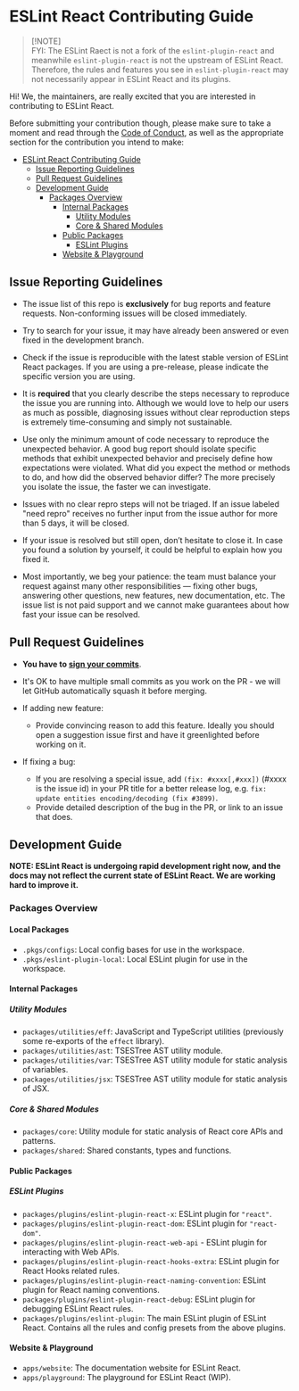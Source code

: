 # ESLint React Contributing Guide

> [!NOTE]\
> FYI: The ESLint Raect is not a fork of the `eslint-plugin-react` and meanwhile `eslint-plugin-react` is not the upstream of ESLint React.\
> Therefore, the rules and features you see in `eslint-plugin-react` may not necessarily appear in ESLint React and its plugins.

Hi! We, the maintainers, are really excited that you are interested in contributing to ESLint React.

Before submitting your contribution though, please make sure to take a moment and read through the [Code of Conduct](CODE_OF_CONDUCT.md), as well as the appropriate section for the contribution you intend to make:

- [ESLint React Contributing Guide](#eslint-react-contributing-guide)
  - [Issue Reporting Guidelines](#issue-reporting-guidelines)
  - [Pull Request Guidelines](#pull-request-guidelines)
  - [Development Guide](#development-guide)
    - [Packages Overview](#packages-overview)
      - [Internal Packages](#internal-packages)
        - [Utility Modules](#utility-modules)
        - [Core & Shared Modules](#core--shared-modules)
      - [Public Packages](#public-packages)
        - [ESLint Plugins](#eslint-plugins)
      - [Website & Playground](#website--playground)

## Issue Reporting Guidelines

- The issue list of this repo is **exclusively** for bug reports and feature requests. Non-conforming issues will be closed immediately.

- Try to search for your issue, it may have already been answered or even fixed in the development branch.

- Check if the issue is reproducible with the latest stable version of ESLint React packages. If you are using a pre-release, please indicate the specific version you are using.

- It is **required** that you clearly describe the steps necessary to reproduce the issue you are running into. Although we would love to help our users as much as possible, diagnosing issues without clear reproduction steps is extremely time-consuming and simply not sustainable.

- Use only the minimum amount of code necessary to reproduce the unexpected behavior. A good bug report should isolate specific methods that exhibit unexpected behavior and precisely define how expectations were violated. What did you expect the method or methods to do, and how did the observed behavior differ? The more precisely you isolate the issue, the faster we can investigate.

- Issues with no clear repro steps will not be triaged. If an issue labeled "need repro" receives no further input from the issue author for more than 5 days, it will be closed.

- If your issue is resolved but still open, don’t hesitate to close it. In case you found a solution by yourself, it could be helpful to explain how you fixed it.

- Most importantly, we beg your patience: the team must balance your request against many other responsibilities — fixing other bugs, answering other questions, new features, new documentation, etc. The issue list is not paid support and we cannot make guarantees about how fast your issue can be resolved.

## Pull Request Guidelines

- **You have to [sign your commits](https://docs.github.com/en/authentication/managing-commit-signature-verification/signing-commits)**.

- It's OK to have multiple small commits as you work on the PR - we will let GitHub automatically squash it before merging.

- If adding new feature:

  - Provide convincing reason to add this feature. Ideally you should open a suggestion issue first and have it greenlighted before working on it.

- If fixing a bug:
  - If you are resolving a special issue, add `(fix: #xxxx[,#xxx])` (#xxxx is the issue id) in your PR title for a better release log, e.g. `fix: update entities encoding/decoding (fix #3899)`.
  - Provide detailed description of the bug in the PR, or link to an issue that does.

## Development Guide

**NOTE: ESLint React is undergoing rapid development right now, and the docs may not reflect the current state of ESLint React. We are working hard to improve it.**

### Packages Overview

#### Local Packages

- `.pkgs/configs`: Local config bases for use in the workspace.
- `.pkgs/eslint-plugin-local`: Local ESLint plugin for use in the workspace.

#### Internal Packages

##### Utility Modules

- `packages/utilities/eff`: JavaScript and TypeScript utilities (previously some re-exports of the `effect` library).
- `packages/utilities/ast`: TSESTree AST utility module.
- `packages/utilities/var`: TSESTree AST utility module for static analysis of variables.
- `packages/utilities/jsx`: TSESTree AST utility module for static analysis of JSX.

##### Core & Shared Modules

- `packages/core`: Utility module for static analysis of React core APIs and patterns.
- `packages/shared`: Shared constants, types and functions.

#### Public Packages

##### ESLint Plugins

- `packages/plugins/eslint-plugin-react-x`: ESLint plugin for `"react"`.
- `packages/plugins/eslint-plugin-react-dom`: ESLint plugin for `"react-dom"`.
- `packages/plugins/eslint-plugin-react-web-api` - ESLint plugin for interacting with Web APIs.
- `packages/plugins/eslint-plugin-react-hooks-extra`: ESLint plugin for React Hooks related rules.
- `packages/plugins/eslint-plugin-react-naming-convention`: ESLint plugin for React naming conventions.
- `packages/plugins/eslint-plugin-react-debug`: ESLint plugin for debugging ESLint React rules.
- `packages/plugins/eslint-plugin`: The main ESLint plugin of ESLint React. Contains all the rules and config presets from the above plugins.

#### Website & Playground

- `apps/website`: The documentation website for ESLint React.
- `apps/playground`: The playground for ESLint React (WIP).
